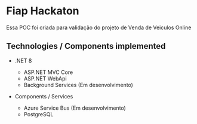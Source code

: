 # Fiap Hackaton
Essa POC foi criada para validação do projeto de Venda de Veiculos Online

## Technologies / Components implemented

- .NET 8
    - ASP.NET MVC Core
    - ASP.NET WebApi 
    - Background Services (Em desenvolvimento)

- Components / Services
    - Azure Service Bus (Em desenvolvimento)
    - PostgreSQL
